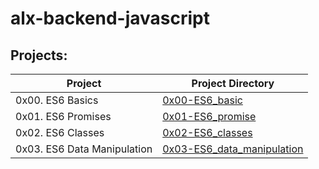 # alx-backend-javascript
## Projects:
| Project | Project Directory |
|---------|-------------------|
| 0x00. ES6 Basics | [0x00-ES6_basic](https://github.com/Obelem/alx-backend-javascript/0x00-ES6_basic) |
| 0x01. ES6 Promises | [0x01-ES6_promise](https://github.com/Obelem/alx-backend-javascript/0x01-ES6_promise) |
| 0x02. ES6 Classes | [0x02-ES6_classes](https://github.com/Obelem/alx-backend-javascript/0x02-ES6_classes) |
| 0x03. ES6 Data Manipulation | [0x03-ES6_data_manipulation](https://github.com/Obelem/alx-backend-javascript/0x03-ES6_data_manipulation) |

